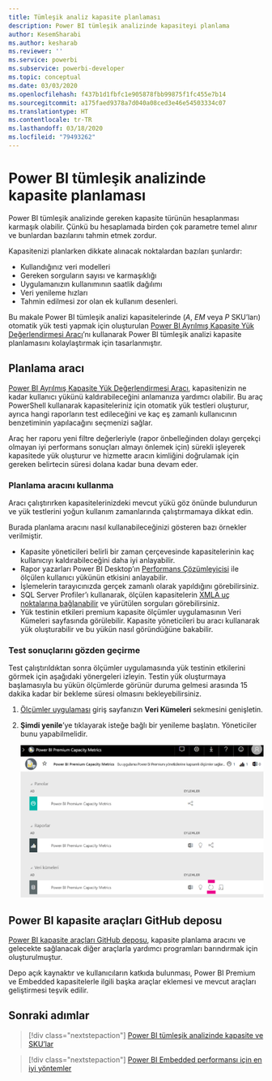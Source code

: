 ```yaml
---
title: Tümleşik analiz kapasite planlaması
description: Power BI tümleşik analizinde kapasiteyi planlama
author: KesemSharabi
ms.author: kesharab
ms.reviewer: ''
ms.service: powerbi
ms.subservice: powerbi-developer
ms.topic: conceptual
ms.date: 03/03/2020
ms.openlocfilehash: f437b1d1fbfc1e905878fbb99875f1fc455e7b14
ms.sourcegitcommit: a175faed9378a7d040a08ced3e46e54503334c07
ms.translationtype: HT
ms.contentlocale: tr-TR
ms.lasthandoff: 03/18/2020
ms.locfileid: "79493262"
---
```

# <a name="capacity-planning-in-power-bi-embedded-analytics"></a>Power BI tümleşik analizinde kapasite planlaması

Power BI tümleşik analizinde gereken kapasite türünün hesaplanması karmaşık olabilir. Çünkü bu hesaplamada birden çok parametre temel alınır ve bunlardan bazılarını tahmin etmek zordur.

Kapasitenizi planlarken dikkate alınacak noktalardan bazıları şunlardır:

* Kullandığınız veri modelleri
* Gereken sorguların sayısı ve karmaşıklığı
* Uygulamanızın kullanımının saatlik dağılımı
* Veri yenileme hızları
* Tahmin edilmesi zor olan ek kullanım desenleri.

Bu makale Power BI tümleşik analizi kapasitelerinde (*A*, *EM* veya *P* SKU’ları) otomatik yük testi yapmak için oluşturulan [Power BI Ayrılmış Kapasite Yük Değerlendirmesi Aracı](https://github.com/microsoft/PowerBI-Tools-For-Capacities/tree/master/LoadTestingPowerShellTool/)’nı kullanarak Power BI tümleşik analizi kapasite planlamasını kolaylaştırmak için tasarlanmıştır.

## <a name="planning-tool"></a>Planlama aracı

 [Power BI Ayrılmış Kapasite Yük Değerlendirmesi Aracı](https://github.com/microsoft/PowerBI-Tools-For-Capacities/tree/master/LoadTestingPowerShellTool/), kapasitenizin ne kadar kullanıcı yükünü kaldırabileceğini anlamanıza yardımcı olabilir. Bu araç PowerShell kullanarak kapasiteleriniz için otomatik yük testleri oluşturur, ayrıca hangi raporların test edileceğini ve kaç eş zamanlı kullanıcının benzetiminin yapılacağını seçmenizi sağlar.

Araç her raporu yeni filtre değerleriyle (rapor önbelleğinden dolayı gerçekçi olmayan iyi performans sonuçları almayı önlemek için) sürekli işleyerek kapasitede yük oluşturur ve hizmette aracın kimliğini doğrulamak için gereken belirtecin süresi dolana kadar buna devam eder.

### <a name="using-the-planning-tool"></a>Planlama aracını kullanma

Aracı çalıştırırken kapasitelerinizdeki mevcut yükü göz önünde bulundurun ve yük testlerini yoğun kullanım zamanlarında çalıştırmamaya dikkat edin.

Burada planlama aracını nasıl kullanabileceğinizi gösteren bazı örnekler verilmiştir.

* Kapasite yöneticileri belirli bir zaman çerçevesinde kapasitelerinin kaç kullanıcıyı kaldırabileceğini daha iyi anlayabilir.
* Rapor yazarları Power BI Desktop’ın [Performans Çözümleyicisi](https://docs.microsoft.com/power-bi/desktop-performance-analyzer) ile ölçülen kullanıcı yükünün etkisini anlayabilir.
* İşlemelerin tarayıcınızda gerçek zamanlı olarak yapıldığını görebilirsiniz.
* SQL Server Profiler’ı kullanarak, ölçülen kapasitelerin [XMLA uç noktalarına bağlanabilir](https://powerbi.microsoft.com/blog/power-bi-open-platform-connectivity-with-xmla-endpoints-public-preview/) ve yürütülen sorguları görebilirsiniz.
* Yük testinin etkileri premium kapasite ölçümler uygulamasının Veri Kümeleri sayfasında görülebilir. Kapasite yöneticileri bu aracı kullanarak yük oluşturabilir ve bu yükün nasıl göründüğüne bakabilir.

### <a name="reviewing-the-test-results"></a>Test sonuçlarını gözden geçirme

Test çalıştırıldıktan sonra ölçümler uygulamasında yük testinin etkilerini görmek için aşağıdaki yönergeleri izleyin. Testin yük oluşturmaya başlamasıyla bu yükün ölçümlerde görünür duruma gelmesi arasında 15 dakika kadar bir bekleme süresi olmasını bekleyebilirsiniz.

1. [Ölçümler uygulaması](../../service-admin-premium-monitor-capacity.md) giriş sayfanızın **Veri Kümeleri** sekmesini genişletin.
2. **Şimdi yenile**’ye tıklayarak isteğe bağlı bir yenileme başlatın. Yöneticiler bunu yapabilmelidir.

    ![Power BI premium kapasite ölçümleri](media/embedded-capacity-planning/embedded-capacity-planning.png)

## <a name="power-bi-capacity-tools-github-repository"></a>Power BI kapasite araçları GitHub deposu

[Power BI kapasite araçları GitHub deposu](https://github.com/microsoft/PowerBI-Tools-For-Capacities), kapasite planlama aracını ve gelecekte sağlanacak diğer araçlarla yardımcı programları barındırmak için oluşturulmuştur.

Depo açık kaynaktır ve kullanıcıların katkıda bulunması, Power BI Premium ve Embedded kapasitelerle ilgili başka araçlar eklemesi ve mevcut araçları geliştirmesi teşvik edilir.

## <a name="next-steps"></a>Sonraki adımlar

> [!div class="nextstepaction"]
>[Power BI tümleşik analizinde kapasite ve SKU’lar](embedded-capacity.md)

> [!div class="nextstepaction"]
>[Power BI Embedded performansı için en iyi yöntemler](embedded-performance-best-practices.md)